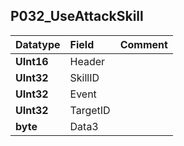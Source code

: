 ## P032\_UseAttackSkill ##
| **Datatype** | **Field** | **Comment** |
|:-------------|:----------|:------------|
| **UInt16** | Header |  |
| **UInt32** | SkillID |  |
| **UInt32** | Event |  |
| **UInt32** | TargetID |  |
| **byte** | Data3 |  |